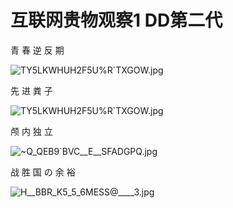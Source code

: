 # 互联网贵物观察1 DD第二代
青 春 逆 反 期


![TY`5LKWH`UH2F5U%R`TXGOW.jpg](https://s2.loli.net/2022/07/06/Lh4DVjMagJ5bU7W.jpg)


先 进 粪 子


![TY`5LKWH`UH2F5U%R`TXGOW.jpg](https://s2.loli.net/2022/07/06/INyxGSiC78pUne3.jpg)


颅 内 独 立


![~Q_QEB9`BVC__E__SFADGPQ.jpg](https://s2.loli.net/2022/07/06/8Sth9gKRmOpz4xN.jpg)


战 胜 国 の 余 裕


![H__BBR_K5_5_6MESS@____3.jpg](https://s2.loli.net/2022/07/06/EMpJfYL94CxUrdX.jpg)
